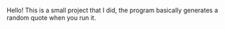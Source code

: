 Hello! 
This is a small project that I did, the program basically generates a random quote when you run it.
